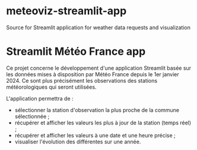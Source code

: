 # meteoviz-streamlit-app
Source for Streamlit application for weather data requests and visualization

# Streamlit Météo France app
Ce projet concerne le développement d'une application Streamlit basée sur les données mises à disposition par Météo France depuis le 1er janvier 2024.
Ce sont plus précisément les observations des stations météorologiques qui seront utilisées.

L'application permettra de :
* sélectionner la station d'observation la plus proche de la commune sélectionnée ;
* récupérer et afficher les valeurs les plus à jour de la station (temps réel) ;
* récupérer et afficher les valeurs à une date et une heure précise ;
* visualiser l'évolution des différentes sur une année.